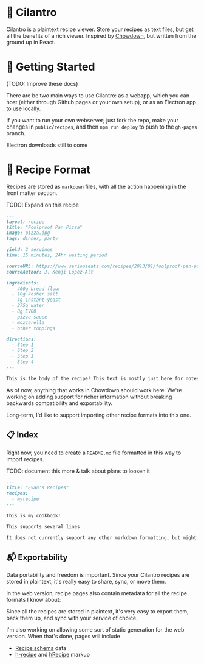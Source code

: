 # 🌿 Cilantro

Cilantro is a plaintext recipe viewer. Store your recipes as text files, but get all the benefits of a rich viewer. Inspired by [Chowdown](https://chowdown.io), but written from the ground up in React.

# 🚀 Getting Started

(TODO: Improve these docs)

There are be two main ways to use Cilantro: as a webapp, which you can host (either through Github pages or your own setup), or as an Electron app to use locally.

If you want to run your own webserver; just fork the repo, make your changes in `public/recipes`, and then `npm run deploy` to push to the `gh-pages` branch.

Electron downloads still to come

# 📘 Recipe Format

Recipes are stored as `markdown` files, with all the action happening in the front matter section.

TODO: Expand on this recipe

```markdown
---
layout: recipe
title: "Foolproof Pan Pizza"
image: pizza.jpg
tags: dinner, party

yield: 2 servings
time: 15 minutes, 24hr waiting period

sourceURL: https://www.seriouseats.com/recipes/2013/01/foolproof-pan-pizza-recipe.html
sourceAuthor: J. Kenji López-Alt

ingredients:
  - 400g bread flour
  - 10g kosher salt
  - 4g instant yeast
  - 275g water
  - 8g EVOO
  - pizza sauce
  - mozzarella
  - other toppings

directions:
  - Step 1
  - Step 2
  - Step 3
  - Step 4
---

This is the body of the recipe! This text is mostly just here for notes, or meta info, etc

```

As of now, anything that works in Chowdown should work here. We're working on adding support for richer information without breaking backwards compatibility and exportability.

Long-term, I'd like to support importing other recipe formats into this one.

## 📋 Index
Right now, you need to create a `README.md` file formatted in this way to import recipes.

TODO: document this more & talk about plans to loosen it
```markdown
---
title: "Evan's Recipes"
recipes:
  - myrecipe
---

This is my cookbook!

This supports several lines.

It does not currently support any other markdown formatting, but might in the future!
```

## 📬 Exportability

Data portability and freedom is important. Since your Cilantro recipes are stored in plaintext, it's really easy to share, sync, or move them.

In the web version, recipe pages also contain metadata for all the recipe formats I know about:

Since all the recipes are stored in plaintext, it's very easy to export them, back them up, and sync with your service of choice.

I'm also working on allowing some sort of static generation for the web version. When that's done, pages will include
- [Recipe schema](https://schema.org/Recipe) data
- [h-recipe](https://microformats.org/wiki/h-recipe) and [hRecipe](https://microformats.org/wiki/hrecipe) markup
